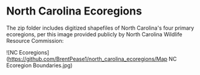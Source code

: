 # North Carolina Ecoregions
The zip folder includes digitized shapefiles of North Carolina's four primary ecoregions, per this image provided publicly by North Carolina Wildlife Resource Commission:

![NC Ecoregions](https://github.com/BrentPease1/north_carolina_ecoregions/Map NC Ecoregion Boundaries.jpg)

